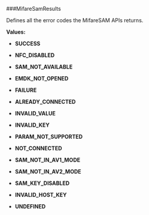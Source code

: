 ###MifareSamResults

Defines all the error codes the MifareSAM APIs returns.

**Values:**

* **SUCCESS**

* **NFC_DISABLED**

* **SAM_NOT_AVAILABLE**

* **EMDK_NOT_OPENED**

* **FAILURE**

* **ALREADY_CONNECTED**

* **INVALID_VALUE**

* **INVALID_KEY**

* **PARAM_NOT_SUPPORTED**

* **NOT_CONNECTED**

* **SAM_NOT_IN_AV1_MODE**

* **SAM_NOT_IN_AV2_MODE**

* **SAM_KEY_DISABLED**

* **INVALID_HOST_KEY**

* **UNDEFINED**

